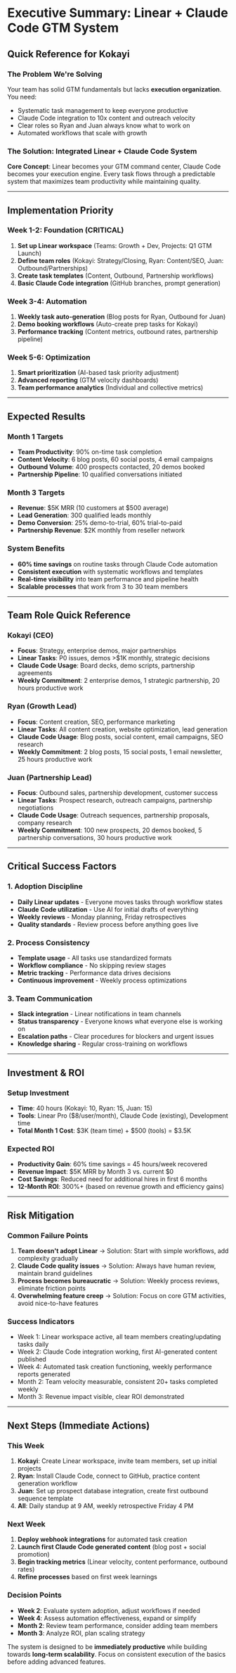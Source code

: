 # Executive Summary: Linear + Claude Code GTM System

## Quick Reference for Kokayi

### The Problem We're Solving
Your team has solid GTM fundamentals but lacks **execution organization**. You need:
- Systematic task management to keep everyone productive
- Claude Code integration to 10x content and outreach velocity
- Clear roles so Ryan and Juan always know what to work on
- Automated workflows that scale with growth

### The Solution: Integrated Linear + Claude Code System

**Core Concept**: Linear becomes your GTM command center, Claude Code becomes your execution engine. Every task flows through a predictable system that maximizes team productivity while maintaining quality.

---

## Implementation Priority

### Week 1-2: Foundation (CRITICAL)
1. **Set up Linear workspace** (Teams: Growth + Dev, Projects: Q1 GTM Launch)
2. **Define team roles** (Kokayi: Strategy/Closing, Ryan: Content/SEO, Juan: Outbound/Partnerships)
3. **Create task templates** (Content, Outbound, Partnership workflows)
4. **Basic Claude Code integration** (GitHub branches, prompt generation)

### Week 3-4: Automation
1. **Weekly task auto-generation** (Blog posts for Ryan, Outbound for Juan)
2. **Demo booking workflows** (Auto-create prep tasks for Kokayi)
3. **Performance tracking** (Content metrics, outbound rates, partnership pipeline)

### Week 5-6: Optimization
1. **Smart prioritization** (AI-based task priority adjustment)
2. **Advanced reporting** (GTM velocity dashboards)
3. **Team performance analytics** (Individual and collective metrics)

---

## Expected Results

### Month 1 Targets
- **Team Productivity**: 90% on-time task completion
- **Content Velocity**: 6 blog posts, 60 social posts, 4 email campaigns
- **Outbound Volume**: 400 prospects contacted, 20 demos booked
- **Partnership Pipeline**: 10 qualified conversations initiated

### Month 3 Targets
- **Revenue**: $5K MRR (10 customers at $500 average)
- **Lead Generation**: 300 qualified leads monthly
- **Demo Conversion**: 25% demo-to-trial, 60% trial-to-paid
- **Partnership Revenue**: $2K monthly from reseller network

### System Benefits
- **60% time savings** on routine tasks through Claude Code automation
- **Consistent execution** with systematic workflows and templates
- **Real-time visibility** into team performance and pipeline health
- **Scalable processes** that work from 3 to 30 team members

---

## Team Role Quick Reference

### Kokayi (CEO)
- **Focus**: Strategy, enterprise demos, major partnerships
- **Linear Tasks**: P0 issues, demos >$1K monthly, strategic decisions
- **Claude Code Usage**: Board decks, demo scripts, partnership agreements
- **Weekly Commitment**: 2 enterprise demos, 1 strategic partnership, 20 hours productive work

### Ryan (Growth Lead)
- **Focus**: Content creation, SEO, performance marketing
- **Linear Tasks**: All content creation, website optimization, lead generation
- **Claude Code Usage**: Blog posts, social content, email campaigns, SEO research
- **Weekly Commitment**: 2 blog posts, 15 social posts, 1 email newsletter, 25 hours productive work

### Juan (Partnership Lead)
- **Focus**: Outbound sales, partnership development, customer success
- **Linear Tasks**: Prospect research, outreach campaigns, partnership negotiations
- **Claude Code Usage**: Outreach sequences, partnership proposals, company research
- **Weekly Commitment**: 100 new prospects, 20 demos booked, 5 partnership conversations, 30 hours productive work

---

## Critical Success Factors

### 1. Adoption Discipline
- **Daily Linear updates** - Everyone moves tasks through workflow states
- **Claude Code utilization** - Use AI for initial drafts of everything
- **Weekly reviews** - Monday planning, Friday retrospectives
- **Quality standards** - Review process before anything goes live

### 2. Process Consistency
- **Template usage** - All tasks use standardized formats
- **Workflow compliance** - No skipping review stages
- **Metric tracking** - Performance data drives decisions
- **Continuous improvement** - Weekly process optimizations

### 3. Team Communication
- **Slack integration** - Linear notifications in team channels
- **Status transparency** - Everyone knows what everyone else is working on
- **Escalation paths** - Clear procedures for blockers and urgent issues
- **Knowledge sharing** - Regular cross-training on workflows

---

## Investment & ROI

### Setup Investment
- **Time**: 40 hours (Kokayi: 10, Ryan: 15, Juan: 15)
- **Tools**: Linear Pro ($8/user/month), Claude Code (existing), Development time
- **Total Month 1 Cost**: $3K (team time) + $500 (tools) = $3.5K

### Expected ROI
- **Productivity Gain**: 60% time savings = 45 hours/week recovered
- **Revenue Impact**: $5K MRR by Month 3 vs. current $0
- **Cost Savings**: Reduced need for additional hires in first 6 months
- **12-Month ROI**: 300%+ (based on revenue growth and efficiency gains)

---

## Risk Mitigation

### Common Failure Points
1. **Team doesn't adopt Linear** → Solution: Start with simple workflows, add complexity gradually
2. **Claude Code quality issues** → Solution: Always have human review, maintain brand guidelines
3. **Process becomes bureaucratic** → Solution: Weekly process reviews, eliminate friction points
4. **Overwhelming feature creep** → Solution: Focus on core GTM activities, avoid nice-to-have features

### Success Indicators
- Week 1: Linear workspace active, all team members creating/updating tasks daily
- Week 2: Claude Code integration working, first AI-generated content published
- Week 4: Automated task creation functioning, weekly performance reports generated
- Month 2: Team velocity measurable, consistent 20+ tasks completed weekly
- Month 3: Revenue impact visible, clear ROI demonstrated

---

## Next Steps (Immediate Actions)

### This Week
1. **Kokayi**: Create Linear workspace, invite team members, set up initial projects
2. **Ryan**: Install Claude Code, connect to GitHub, practice content generation workflow
3. **Juan**: Set up prospect database integration, create first outbound sequence template
4. **All**: Daily standup at 9 AM, weekly retrospective Friday 4 PM

### Next Week
1. **Deploy webhook integrations** for automated task creation
2. **Launch first Claude Code generated content** (blog post + social promotion)
3. **Begin tracking metrics** (Linear velocity, content performance, outbound rates)
4. **Refine processes** based on first week learnings

### Decision Points
- **Week 2**: Evaluate system adoption, adjust workflows if needed
- **Week 4**: Assess automation effectiveness, expand or simplify
- **Month 2**: Review team performance, consider adding team members
- **Month 3**: Analyze ROI, plan scaling strategy

The system is designed to be **immediately productive** while building towards **long-term scalability**. Focus on consistent execution of the basics before adding advanced features.